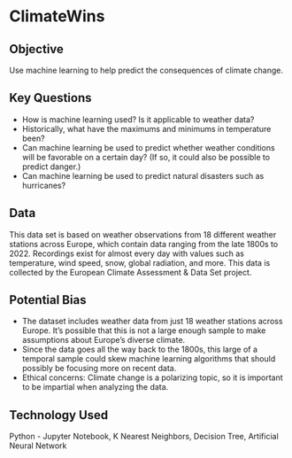 # ClimateWins
## Objective
Use machine learning to help predict the consequences of climate change.
## Key Questions
* How is machine learning used? Is it applicable to weather data?
* Historically, what have the maximums and minimums in temperature been?
* Can machine learning be used to predict whether weather conditions will be favorable on a certain day? (If so, it could also be possible to predict danger.)
* Can machine learning be used to predict natural disasters such as hurricanes?
## Data
This data set is based on weather observations from 18 different weather stations across Europe, which contain data ranging from the late 1800s to 2022. Recordings exist for almost every day with values such as temperature, wind speed, snow, global radiation, and more. This data is collected by the European Climate Assessment & Data Set project.
## Potential Bias
* The dataset includes weather data from just 18 weather stations across Europe. It’s possible that this is not a large enough sample to make assumptions about Europe’s diverse climate.
* Since the data goes all the way back to the 1800s, this large of a temporal sample could skew machine learning algorithms that should possibly be focusing more on recent data.
* Ethical concerns: Climate change is a polarizing topic, so it is important to be impartial when analyzing the data.
## Technology Used
Python - Jupyter Notebook, K Nearest Neighbors, Decision Tree, Artificial Neural Network


  

